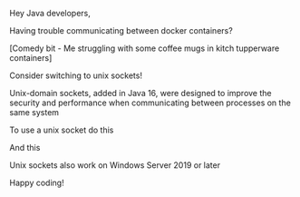 Hey Java developers,

Having trouble communicating between docker containers?

[Comedy bit - Me struggling with some coffee mugs in kitch tupperware containers]

Consider switching to unix sockets! 

Unix-domain sockets, added in Java 16, were designed to improve the security and performance when communicating between processes on the same system

To use a unix socket do this 

And this

Unix sockets also work on Windows Server 2019 or later

Happy coding!